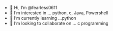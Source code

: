 - 👋 Hi, I’m @fearless0611
- 👀 I’m interested in ... python, c, Java, Powershell
- 🌱 I’m currently learning ...python
- 💞️ I’m looking to collaborate on ... c programming


<!---
fearless0611/fearless0611 is a ✨ special ✨ repository because its `README.md` (this file) appears on your GitHub profile.
You can click the Preview link to take a look at your changes.
--->
